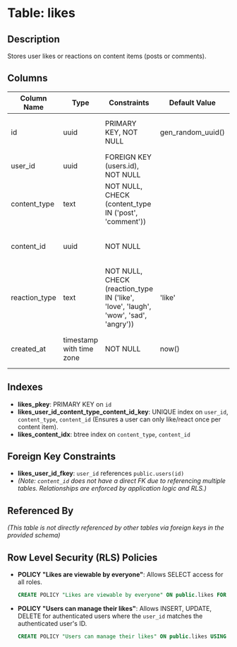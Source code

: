 # Table: likes

## Description
Stores user likes or reactions on content items (posts or comments).

## Columns

| Column Name   | Type                     | Constraints                                          | Default Value | Description                                      |
|---------------|--------------------------|------------------------------------------------------|---------------|--------------------------------------------------|
| id            | uuid                     | PRIMARY KEY, NOT NULL                                | gen_random_uuid() | Unique identifier for the like/reaction.         |
| user_id       | uuid                     | FOREIGN KEY (users.id), NOT NULL                     |               | ID of the user who liked/reacted.                |
| content_type  | text                     | NOT NULL, CHECK (content_type IN ('post', 'comment')) |               | Type of content being liked (post or comment).   |
| content_id    | uuid                     | NOT NULL                                             |               | ID of the specific post or comment being liked.  |
| reaction_type | text                     | NOT NULL, CHECK (reaction_type IN ('like', 'love', 'laugh', 'wow', 'sad', 'angry')) | 'like'        | Type of reaction (default is 'like').            |
| created_at    | timestamp with time zone | NOT NULL                                             | now()         | Timestamp when the like/reaction was created.    |

## Indexes

- **likes_pkey**: PRIMARY KEY on `id`
- **likes_user_id_content_type_content_id_key**: UNIQUE index on `user_id`, `content_type`, `content_id` (Ensures a user can only like/react once per content item).
- **likes_content_idx**: btree index on `content_type`, `content_id`

## Foreign Key Constraints

- **likes_user_id_fkey**: `user_id` references `public.users(id)`
- *(Note: `content_id` does not have a direct FK due to referencing multiple tables. Relationships are enforced by application logic and RLS.)*

## Referenced By

*(This table is not directly referenced by other tables via foreign keys in the provided schema)*

## Row Level Security (RLS) Policies

- **POLICY "Likes are viewable by everyone"**: Allows SELECT access for all roles.
  ```sql
  CREATE POLICY "Likes are viewable by everyone" ON public.likes FOR SELECT USING (true);
  ```
- **POLICY "Users can manage their likes"**: Allows INSERT, UPDATE, DELETE for authenticated users where the `user_id` matches the authenticated user's ID.
  ```sql
  CREATE POLICY "Users can manage their likes" ON public.likes USING (auth.uid() = user_id);

